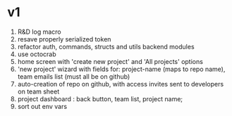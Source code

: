 # v1

1. R&D log macro
1. resave properly serialized token
1. refactor auth, commands, structs and utils backend modules
1. use octocrab
1. home screen with 'create new project' and 'All projects' options
1. 'new project' wizard with fields for: project-name (maps to repo name), team emails list (must all be on github)
1. auto-creation of repo on github, with access invites sent to developers on team sheet
1. project dashboard : back button, team list, project name;
1. sort out env vars
